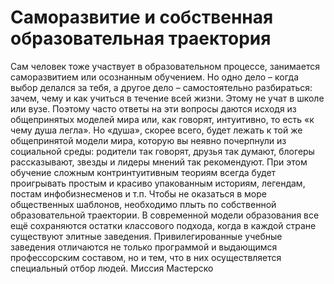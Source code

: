 # Саморазвитие и собственная образовательная траектория

Сам человек тоже участвует в образовательном процессе, занимается саморазвитием или осознанным обучением. Но одно дело – когда выбор делался за тебя, а другое дело – самостоятельно разбираться: зачем, чему и как учиться в течение всей жизни. Этому не учат в школе или вузе. Поэтому часто ответы на эти вопросы даются исходя из общепринятых моделей мира или, как говорят, интуитивно, то есть «к чему душа легла». 
Но «душа», скорее всего, будет лежать к той же общепринятой модели мира, которую вы неявно почерпнули из социальной среды: родители так говорят, друзья так думают, блогеры рассказывают, звезды и лидеры мнений так рекомендуют. При этом обучение сложным контринтуитивным теориям всегда будет проигрывать простым и красиво упакованным историям, легендам, постам инфобизнесменов и т.п. Чтобы не оказаться в море общественных шаблонов, необходимо плыть по собственной образовательной траектории.
В современной модели образования все ещё сохраняются остатки классового подхода, когда в каждой стране существуют элитные заведения. Привилегированные учебные заведения отличаются не только программой и выдающимся профессорским составом, но и тем, что в них осуществляется специальный отбор людей. Миссия Мастерско
